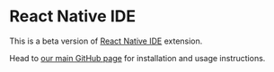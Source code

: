 # React Native IDE

This is a beta version of [React Native IDE](https://ide.swmansion.com) extension.

Head to [our main GitHub page](https://github.com/software-mansion/react-native-ide) for installation and usage instructions.
